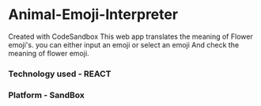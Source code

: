 # Animal-Emoji-Interpreter
Created with CodeSandbox
This web app translates the meaning of Flower emoji's.
you can either input an emoji or select an emoji And check the meaning of flower emoji.
### Technology used - REACT
### Platform - SandBox

